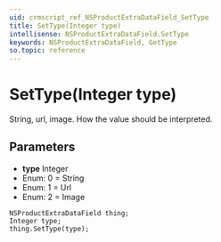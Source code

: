 ```yaml
---
uid: crmscript_ref_NSProductExtraDataField_SetType
title: SetType(Integer type)
intellisense: NSProductExtraDataField.SetType
keywords: NSProductExtraDataField, GetType
so.topic: reference
---
```


# SetType(Integer type)

String, url, image. How the value should be interpreted.

## Parameters

* **type** Integer
* Enum: 0 = String
* Enum: 1 = Url
* Enum: 2 = Image

```crmscript
NSProductExtraDataField thing;
Integer type;
thing.SetType(type);
```

